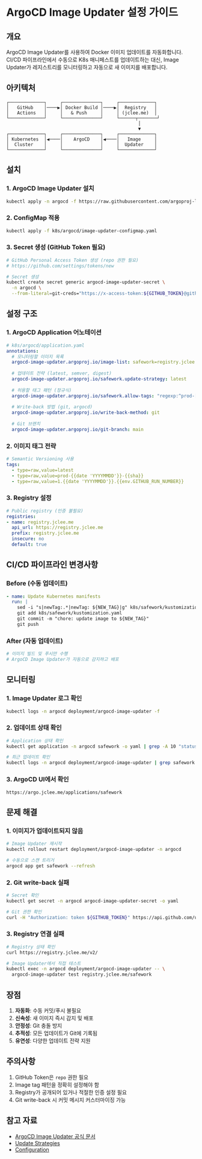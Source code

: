 # ArgoCD Image Updater 설정 가이드

## 개요

ArgoCD Image Updater를 사용하여 Docker 이미지 업데이트를 자동화합니다. 
CI/CD 파이프라인에서 수동으로 K8s 매니페스트를 업데이트하는 대신, 
Image Updater가 레지스트리를 모니터링하고 자동으로 새 이미지를 배포합니다.

## 아키텍처

```
┌─────────────┐     ┌──────────────┐     ┌─────────────┐
│   GitHub    │────▶│ Docker Build │────▶│  Registry   │
│   Actions   │     │   & Push     │     │ (jclee.me)  │
└─────────────┘     └──────────────┘     └──────┬───────┘
                                                 │
                                                 ▼
┌─────────────┐     ┌──────────────┐     ┌─────────────┐
│ Kubernetes  │◀────│    ArgoCD    │◀────│   Image     │
│  Cluster    │     │              │     │  Updater    │
└─────────────┘     └──────────────┘     └─────────────┘
```

## 설치

### 1. ArgoCD Image Updater 설치

```bash
kubectl apply -n argocd -f https://raw.githubusercontent.com/argoproj-labs/argocd-image-updater/stable/manifests/install.yaml
```

### 2. ConfigMap 적용

```bash
kubectl apply -f k8s/argocd/image-updater-configmap.yaml
```

### 3. Secret 생성 (GitHub Token 필요)

```bash
# GitHub Personal Access Token 생성 (repo 권한 필요)
# https://github.com/settings/tokens/new

# Secret 생성
kubectl create secret generic argocd-image-updater-secret \
  -n argocd \
  --from-literal=git-creds="https://x-access-token:${GITHUB_TOKEN}@github.com"
```

## 설정 구조

### 1. ArgoCD Application 어노테이션

```yaml
# k8s/argocd/application.yaml
annotations:
  # 모니터링할 이미지 목록
  argocd-image-updater.argoproj.io/image-list: safework=registry.jclee.me/safework
  
  # 업데이트 전략 (latest, semver, digest)
  argocd-image-updater.argoproj.io/safework.update-strategy: latest
  
  # 허용할 태그 패턴 (정규식)
  argocd-image-updater.argoproj.io/safework.allow-tags: "regexp:^prod-[0-9]{8}-[a-f0-9]{7}$"
  
  # Write-back 방법 (git, argocd)
  argocd-image-updater.argoproj.io/write-back-method: git
  
  # Git 브랜치
  argocd-image-updater.argoproj.io/git-branch: main
```

### 2. 이미지 태그 전략

```yaml
# Semantic Versioning 사용
tags:
  - type=raw,value=latest
  - type=raw,value=prod-{{date 'YYYYMMDD'}}-{{sha}}
  - type=raw,value=1.{{date 'YYYYMMDD'}}.{{env.GITHUB_RUN_NUMBER}}
```

### 3. Registry 설정

```yaml
# Public registry (인증 불필요)
registries:
- name: registry.jclee.me
  api_url: https://registry.jclee.me
  prefix: registry.jclee.me
  insecure: no
  default: true
```

## CI/CD 파이프라인 변경사항

### Before (수동 업데이트)
```yaml
- name: Update Kubernetes manifests
  run: |
    sed -i "s|newTag:.*|newTag: ${NEW_TAG}|g" k8s/safework/kustomization.yaml
    git add k8s/safework/kustomization.yaml
    git commit -m "chore: update image to ${NEW_TAG}"
    git push
```

### After (자동 업데이트)
```yaml
# 이미지 빌드 및 푸시만 수행
# ArgoCD Image Updater가 자동으로 감지하고 배포
```

## 모니터링

### 1. Image Updater 로그 확인

```bash
kubectl logs -n argocd deployment/argocd-image-updater -f
```

### 2. 업데이트 상태 확인

```bash
# Application 상태 확인
kubectl get application -n argocd safework -o yaml | grep -A 10 "status:"

# 최근 업데이트 확인
kubectl logs -n argocd deployment/argocd-image-updater | grep safework
```

### 3. ArgoCD UI에서 확인

```
https://argo.jclee.me/applications/safework
```

## 문제 해결

### 1. 이미지가 업데이트되지 않음

```bash
# Image Updater 재시작
kubectl rollout restart deployment/argocd-image-updater -n argocd

# 수동으로 스캔 트리거
argocd app get safework --refresh
```

### 2. Git write-back 실패

```bash
# Secret 확인
kubectl get secret -n argocd argocd-image-updater-secret -o yaml

# Git 권한 확인
curl -H "Authorization: token ${GITHUB_TOKEN}" https://api.github.com/user
```

### 3. Registry 연결 실패

```bash
# Registry 상태 확인
curl https://registry.jclee.me/v2/

# Image Updater에서 직접 테스트
kubectl exec -n argocd deployment/argocd-image-updater -- \
  argocd-image-updater test registry.jclee.me/safework
```

## 장점

1. **자동화**: 수동 커밋/푸시 불필요
2. **신속성**: 새 이미지 즉시 감지 및 배포
3. **안정성**: Git 충돌 방지
4. **추적성**: 모든 업데이트가 Git에 기록됨
5. **유연성**: 다양한 업데이트 전략 지원

## 주의사항

1. GitHub Token은 `repo` 권한 필요
2. Image tag 패턴을 정확히 설정해야 함
3. Registry가 공개되어 있거나 적절한 인증 설정 필요
4. Git write-back 시 커밋 메시지 커스터마이징 가능

## 참고 자료

- [ArgoCD Image Updater 공식 문서](https://argocd-image-updater.readthedocs.io/)
- [Update Strategies](https://argocd-image-updater.readthedocs.io/en/stable/basics/update-strategies/)
- [Configuration](https://argocd-image-updater.readthedocs.io/en/stable/configuration/)